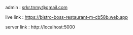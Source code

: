 admin : srkr.tnmy@gmail.com

live link : https://bistro-boss-restaurant-m-cb58b.web.app

server link : http://localhost:5000
